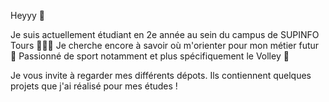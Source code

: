 Heyyy 👋

Je suis actuellement étudiant en 2e année au sein du campus de SUPINFO Tours 👨🏼‍🎓
Je cherche encore à savoir où m'orienter pour mon métier futur 🚀
Passionné de sport notamment et plus spécifiquement le Volley 🏐

Je vous invite à regarder mes différents dépots. 
Ils contiennent quelques projets que j'ai réalisé pour mes études !

